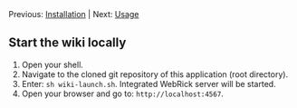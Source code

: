 <!-- --- title: Launching -->

<!-- SIMPLE HORIZONTAL NAVIGATOR -->
<div class="horizontal-navigator">
	<span>
		Previous: <a href="./01-Installation">Installation</a> | Next: <a href="./03-Usage">Usage</a>
	</span>
</div>

## Start the wiki locally

1. Open your shell.
2. Navigate to the cloned git repository of this application (root directory).
3. Enter: `sh wiki-launch.sh`. Integrated WebRick server will be started.
4. Open your browser and go to: `http://localhost:4567`.
